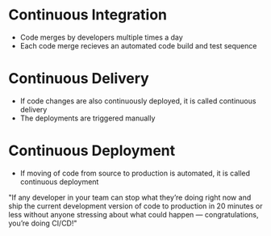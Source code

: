 # Continuous Integration
- Code merges by developers multiple times a day 
- Each code merge recieves an automated code build and test sequence
# Continuous Delivery
- If code changes are also continuously deployed, it is called continuous delivery
- The deployments are triggered manually
# Continuous Deployment
- If moving of code from source to production is automated, it is called continuous deployment

"If any developer in your team can stop what they’re doing right now and ship the current development version of code to production in 20 minutes or less without anyone stressing about what could happen — congratulations, you’re doing CI/CD!"